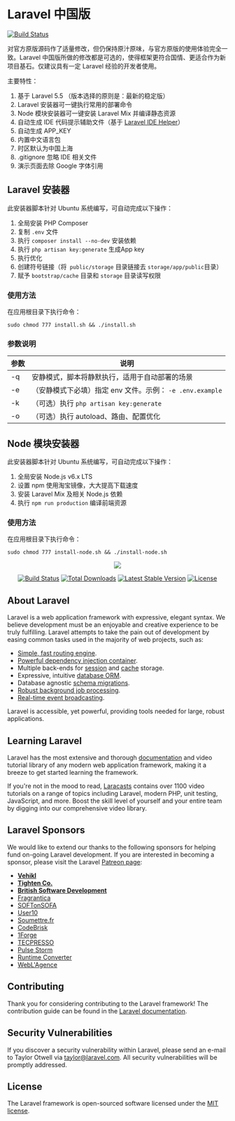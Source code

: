 # Laravel 中国版

[![Build Status](https://travis-ci.org/zxz054321/laravel4china.svg?branch=master)](https://travis-ci.org/zxz054321/laravel4china)

对官方原版源码作了适量修改，但仍保持原汁原味，与官方原版的使用体验完全一致。Laravel 中国版所做的修改都是可选的，使得框架更符合国情、更适合作为新项目基石。仅建议具有一定 Laravel 经验的开发者使用。

主要特性：

1. 基于 Laravel 5.5 （版本选择的原则是：最新的稳定版）
2. Laravel 安装器可一键执行常用的部署命令
3. Node 模块安装器可一键安装 Laravel Mix 并编译静态资源
4. 自动生成 IDE 代码提示辅助文件（基于 [Laravel IDE Helper](https://github.com/barryvdh/laravel-ide-helper)）
5. 自动生成 APP_KEY
5. 内置中文语言包
6. 时区默认为中国上海
7. .gitignore 忽略 IDE 相关文件
9. 演示页面去除 Google 字体引用

## Laravel 安装器

此安装器脚本针对 Ubuntu 系统编写，可自动完成以下操作：

1. 全局安装 PHP Composer
2. 复制 `.env` 文件
3. 执行 `composer install --no-dev` 安装依赖
4. 执行 `php artisan key:generate` 生成App key
5. 执行优化
6. 创建符号链接（将` public/storage` 目录链接去 `storage/app/public`目录）
8. 赋予 `bootstrap/cache` 目录和 `storage` 目录读写权限

### 使用方法

在应用根目录下执行命令：

```
sudo chmod 777 install.sh && ./install.sh
```

### 参数说明

| 参数   | 说明                                       |
| ---- | ---------------------------------------- |
| -q   | 安静模式，脚本将静默执行，适用于自动部署的场景                  |
| -e   | （安静模式下必填）指定 env 文件。示例： `-e .env.example` |
| -k   | （可选）执行 `php artisan key:generate`        |
| -o   | （可选）执行 autoload、路由、配置优化                  |

## Node 模块安装器

此安装器脚本针对 Ubuntu 系统编写，可自动完成以下操作：

1. 全局安装 Node.js v6.x LTS
2. 设置 npm 使用淘宝镜像，大大提高下载速度
3. 安装 Laravel Mix 及相关 Node.js 依赖
4. 执行 `npm run production` 编译前端资源

### 使用方法

在应用根目录下执行命令：

```
sudo chmod 777 install-node.sh && ./install-node.sh
```

<p align="center"><img src="https://laravel.com/assets/img/components/logo-laravel.svg"></p>

<p align="center">
<a href="https://travis-ci.org/laravel/framework"><img src="https://travis-ci.org/laravel/framework.svg" alt="Build Status"></a>
<a href="https://packagist.org/packages/laravel/framework"><img src="https://poser.pugx.org/laravel/framework/d/total.svg" alt="Total Downloads"></a>
<a href="https://packagist.org/packages/laravel/framework"><img src="https://poser.pugx.org/laravel/framework/v/stable.svg" alt="Latest Stable Version"></a>
<a href="https://packagist.org/packages/laravel/framework"><img src="https://poser.pugx.org/laravel/framework/license.svg" alt="License"></a>
</p>

## About Laravel

Laravel is a web application framework with expressive, elegant syntax. We believe development must be an enjoyable and creative experience to be truly fulfilling. Laravel attempts to take the pain out of development by easing common tasks used in the majority of web projects, such as:

- [Simple, fast routing engine](https://laravel.com/docs/routing).
- [Powerful dependency injection container](https://laravel.com/docs/container).
- Multiple back-ends for [session](https://laravel.com/docs/session) and [cache](https://laravel.com/docs/cache) storage.
- Expressive, intuitive [database ORM](https://laravel.com/docs/eloquent).
- Database agnostic [schema migrations](https://laravel.com/docs/migrations).
- [Robust background job processing](https://laravel.com/docs/queues).
- [Real-time event broadcasting](https://laravel.com/docs/broadcasting).

Laravel is accessible, yet powerful, providing tools needed for large, robust applications.

## Learning Laravel

Laravel has the most extensive and thorough [documentation](https://laravel.com/docs) and video tutorial library of any modern web application framework, making it a breeze to get started learning the framework.

If you're not in the mood to read, [Laracasts](https://laracasts.com) contains over 1100 video tutorials on a range of topics including Laravel, modern PHP, unit testing, JavaScript, and more. Boost the skill level of yourself and your entire team by digging into our comprehensive video library.

## Laravel Sponsors

We would like to extend our thanks to the following sponsors for helping fund on-going Laravel development. If you are interested in becoming a sponsor, please visit the Laravel [Patreon page](https://patreon.com/taylorotwell):

- **[Vehikl](https://vehikl.com/)**
- **[Tighten Co.](https://tighten.co)**
- **[British Software Development](https://www.britishsoftware.co)**
- [Fragrantica](https://www.fragrantica.com)
- [SOFTonSOFA](https://softonsofa.com/)
- [User10](https://user10.com)
- [Soumettre.fr](https://soumettre.fr/)
- [CodeBrisk](https://codebrisk.com)
- [1Forge](https://1forge.com)
- [TECPRESSO](https://tecpresso.co.jp/)
- [Pulse Storm](http://www.pulsestorm.net/)
- [Runtime Converter](http://runtimeconverter.com/)
- [WebL'Agence](https://weblagence.com/)

## Contributing

Thank you for considering contributing to the Laravel framework! The contribution guide can be found in the [Laravel documentation](https://laravel.com/docs/contributions).

## Security Vulnerabilities

If you discover a security vulnerability within Laravel, please send an e-mail to Taylor Otwell via [taylor@laravel.com](mailto:taylor@laravel.com). All security vulnerabilities will be promptly addressed.

## License

The Laravel framework is open-sourced software licensed under the [MIT license](https://opensource.org/licenses/MIT).
